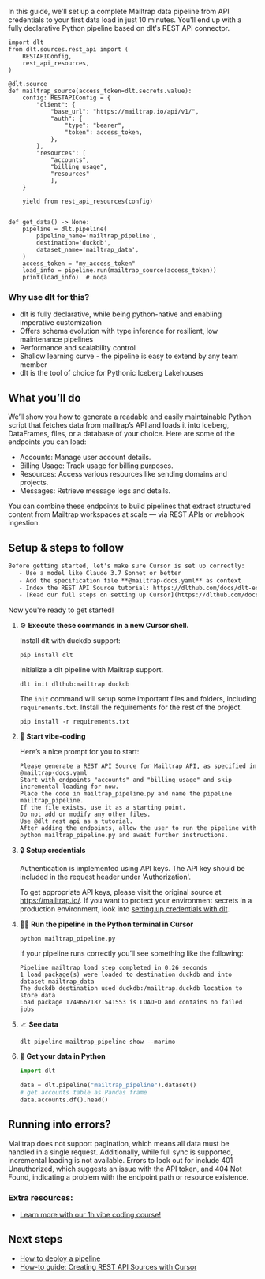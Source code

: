 In this guide, we'll set up a complete Mailtrap data pipeline from API credentials to your first data load in just 10 minutes. You'll end up with a fully declarative Python pipeline based on dlt's REST API connector.

```python-outcome
import dlt
from dlt.sources.rest_api import (
    RESTAPIConfig,
    rest_api_resources,
)

@dlt.source
def mailtrap_source(access_token=dlt.secrets.value):
    config: RESTAPIConfig = {
        "client": {
            "base_url": "https://mailtrap.io/api/v1/",
            "auth": {
                "type": "bearer",
                "token": access_token,
            },
        },
        "resources": [
            "accounts",
            "billing_usage",
            "resources"
            ],
    }

    yield from rest_api_resources(config)


def get_data() -> None:
    pipeline = dlt.pipeline(
        pipeline_name='mailtrap_pipeline',
        destination='duckdb',
        dataset_name='mailtrap_data', 
    )
    access_token = "my_access_token"
    load_info = pipeline.run(mailtrap_source(access_token))
    print(load_info)  # noqa
```

### Why use dlt for this?

- dlt is fully declarative, while being python-native and enabling imperative customization
- Offers schema evolution with type inference for resilient, low maintenance pipelines
- Performance and scalability control
- Shallow learning curve - the pipeline is easy to extend by any team member
- dlt is the tool of choice for Pythonic Iceberg Lakehouses

## What you’ll do

We’ll show you how to generate a readable and easily maintainable Python script that fetches data from mailtrap’s API and loads it into Iceberg, DataFrames, files, or a database of your choice. Here are some of the endpoints you can load:

- Accounts: Manage user account details.
- Billing Usage: Track usage for billing purposes.
- Resources: Access various resources like sending domains and projects.
- Messages: Retrieve message logs and details.

You can combine these endpoints to build pipelines that extract structured content from Mailtrap workspaces at scale — via REST APIs or webhook ingestion.

## Setup & steps to follow

```default
Before getting started, let's make sure Cursor is set up correctly:
   - Use a model like Claude 3.7 Sonnet or better
   - Add the specification file **@mailtrap-docs.yaml** as context
   - Index the REST API Source tutorial: https://dlthub.com/docs/dlt-ecosystem/verified-sources/rest_api/ and add it to context as **@dlt rest api**
   - [Read our full steps on setting up Cursor](https://dlthub.com/docs/dlt-ecosystem/llm-tooling/cursor-restapi#23-configuring-cursor-with-documentation)
```

Now you're ready to get started! 

1. ⚙️ **Execute these commands in a new Cursor shell.**
    
    Install dlt with duckdb support:
    ```shell
    pip install dlt
    ```

    Initialize a dlt pipeline with Mailtrap support.
    ```shell
    dlt init dlthub:mailtrap duckdb
    ```

    The `init` command will setup some important files and folders, including `requirements.txt`. Install the requirements for the rest of the project.
    ```shell
    pip install -r requirements.txt
    ```
    
2. 🤠 **Start vibe-coding**
    
    Here’s a nice prompt for you to start: 
    
    ```prompt
    Please generate a REST API Source for Mailtrap API, as specified in @mailtrap-docs.yaml 
    Start with endpoints "accounts" and "billing_usage" and skip incremental loading for now. 
    Place the code in mailtrap_pipeline.py and name the pipeline mailtrap_pipeline. 
    If the file exists, use it as a starting point. 
    Do not add or modify any other files. 
    Use @dlt rest api as a tutorial. 
    After adding the endpoints, allow the user to run the pipeline with python mailtrap_pipeline.py and await further instructions.
    ```

    
3. 🔒 **Setup credentials** 
    
    Authentication is implemented using API keys. The API key should be included in the request header under 'Authorization'.
    
    To get appropriate API keys, please visit the original source at https://mailtrap.io/.
    If you want to protect your environment secrets in a production environment, look into [setting up credentials with dlt](https://dlthub.com/docs/walkthroughs/add_credentials).
    
4. 🏃‍♀️ **Run the pipeline in the Python terminal in Cursor**
    
    ```shell
    python mailtrap_pipeline.py
    ```
    
    If your pipeline runs correctly you’ll see something like the following:
    
    ```shell
    Pipeline mailtrap load step completed in 0.26 seconds
    1 load package(s) were loaded to destination duckdb and into dataset mailtrap_data
    The duckdb destination used duckdb:/mailtrap.duckdb location to store data
    Load package 1749667187.541553 is LOADED and contains no failed jobs
    ```
    
5. 📈 **See data**
    
    ```shell
    dlt pipeline mailtrap_pipeline show --marimo
    ```
    
6. 🐍 **Get your data in Python**
    
    ```python
    import dlt

   data = dlt.pipeline("mailtrap_pipeline").dataset()
   # get accounts table as Pandas frame
   data.accounts.df().head()
    ```

## Running into errors?

Mailtrap does not support pagination, which means all data must be handled in a single request. Additionally, while full sync is supported, incremental loading is not available. Errors to look out for include 401 Unauthorized, which suggests an issue with the API token, and 404 Not Found, indicating a problem with the endpoint path or resource existence.

### Extra resources:

- [Learn more with our 1h vibe coding course!](https://www.youtube.com/watch?v=GGid70rnJuM)

## Next steps

- [How to deploy a pipeline](https://dlthub.com/docs/walkthroughs/deploy-a-pipeline)
- [How-to guide: Creating REST API Sources with Cursor](https://dlthub.com/docs/dlt-ecosystem/llm-tooling/cursor-restapi)